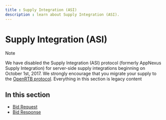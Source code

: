 ```yaml
---
title : Supply Integration (ASI)
description : learn about Supply Integration (ASI).
---
```



# Supply Integration (ASI)

> [!NOTE]
> We have disabled the Supply Integration (ASI) protocol (formerly AppNexus Supply Integration) for server-side supply integrations beginning on October 1st, 2017. We strongly encourage that you migrate your supply to the [OpenRTB protocol](openrtb-specs.md). Everything in this section is legacy content

## In this section

- [Bid Request](bid-request.md)
- [Bid Response](bid-response.md)
